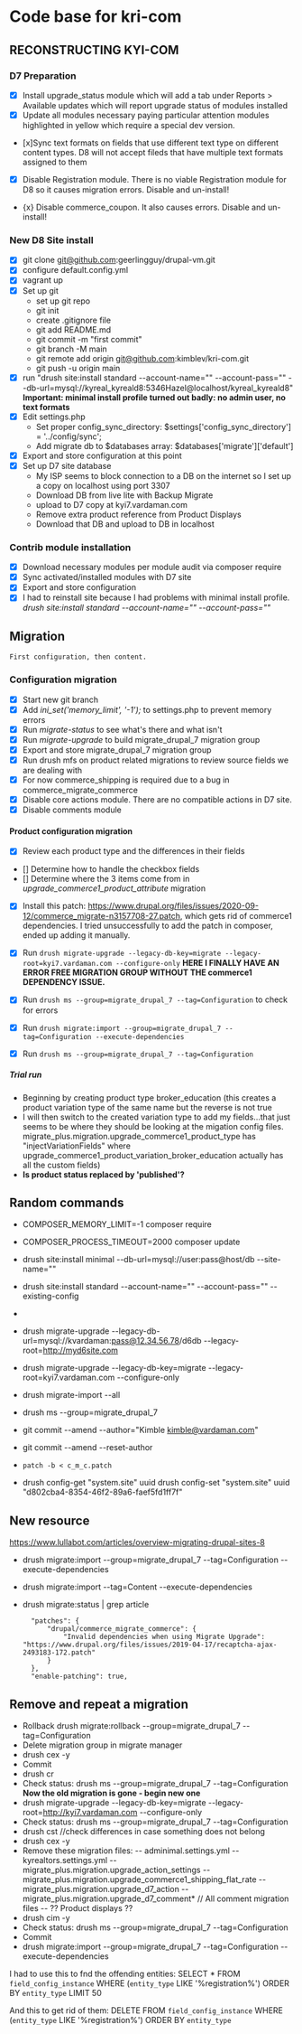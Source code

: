 # Code base for kri-com

## RECONSTRUCTING KYI-COM

### D7 Preparation
- [x] Install upgrade_status module which will add a tab under Reports > Available updates which will report upgrade status of modules installed
- [x] Update all modules necessary paying particular attention modules highlighted in yellow which require a special dev version.
- [x]Sync text formats on fields that use different text type on different content types. D8 will not accept fileds that have multiple text formats assigned to them
- [x] Disable Registration module. There is no viable Registration module for D8 so it causes migration errors. Disable and un-install!
- {x} Disable commerce_coupon. It also causes errors. Disable and un-install!

### New D8 Site install
- [x] git clone git@github.com:geerlingguy/drupal-vm.git
- [x] configure default.config.yml
- [x] vagrant up
- [x] Set up git
    - set up git repo
    - git init
    - create .gitignore file
    - git add README.md
    - git commit -m "first commit"
    - git branch -M main
    - git remote add origin git@github.com:kimblev/kri-com.git
    - git push -u origin main
- [x] run "drush site:install standard --account-name="" --account-pass="" --db-url=mysql://kyreal_kyreald8:5346Hazel@localhost/kyreal_kyreald8" **Important: minimal install profile turned out badly: no admin user, no text formats**
- [x] Edit settings.php
    - Set proper config_sync_directory: $settings['config_sync_directory'] = '../config/sync';
    - Add migrate db to $databases array: $databases['migrate']['default'] 
- [x] Export and store configuration at this point
- [x] Set up D7 site database
    - My ISP seems to block connection to a DB on the internet so I set up a copy on localhost using port 3307
    - Download DB from live lite with Backup Migrate
    - upload to D7 copy at kyi7.vardaman.com
    - Remove extra product reference from Product Displays
    - Download that DB and upload to DB in localhost

### Contrib module installation
- [x] Download necessary modules per module audit via composer require
- [x] Sync activated/installed modules with D7 site
- [x] Export and store configuration
- [x] I had to reinstall site because I had problems with minimal install profile. *drush site:install standard --account-name="" --account-pass=""*

## Migration
    First configuration, then content.

### Configuration migration
- [x] Start new git branch
- [x] Add *ini_set('memory_limit', '-1');* to settings.php to prevent memory errors
- [x] Run *migrate-status* to see what's there and what isn't
- [x] Run *migrate-upgrade* to build migrate_drupal_7 migration group
- [x] Export and store migrate_drupal_7 migration group
- [x] Run drush mfs on product related migrations to review source fields we are dealing with
- [x] For now commerce_shipping is required due to a bug in commerce_migrate_commerce
- [x] Disable core actions module. There are no compatible actions in D7 site.
- [x] Disable comments module

#### Product configuration migration
- [x] Review each product type and the differences in their fields
- [] Determine how to handle the checkbox fields
- [] Determine where the 3 items come from in *upgrade_commerce1_product_attribute* migration
- [x] Install this patch: https://www.drupal.org/files/issues/2020-09-12/commerce_migrate-n3157708-27.patch, which gets rid of commerce1 dependencies. I tried unsuccessfully to add the patch in composer, ended up adding it manually.
- [x] Run `drush migrate-upgrade --legacy-db-key=migrate --legacy-root=kyi7.vardaman.com --configure-only`
**HERE I FINALLY HAVE AN ERROR FREE MIGRATION GROUP WITHOUT THE commerce1 DEPENDENCY ISSUE.**
- [x] Run `drush ms --group=migrate_drupal_7 --tag=Configuration` to check for errors
- [x] Run `drush migrate:import --group=migrate_drupal_7 --tag=Configuration --execute-dependencies`
- [x] Run `drush ms --group=migrate_drupal_7 --tag=Configuration`


##### Trial run
-  Beginning by creating product type broker_education (this creates a product variation type of the same name but the reverse is not true
- I will then switch to the created variation type to add my fields...that just seems to be where they should be looking at the migation config files. migrate_plus.migration.upgrade_commerce1_product_type has "injectVariationFields" where upgrade_commerce1_product_variation_broker_education actually has all the custom fields)
- **Is product status replaced by 'published'?**


## Random commands
- COMPOSER_MEMORY_LIMIT=-1 composer require
- COMPOSER_PROCESS_TIMEOUT=2000 composer update
- drush site:install minimal --db-url=mysql://user:pass@host/db --site-name=""
- drush site:install standard --account-name="" --account-pass="" --existing-config
- 
- drush migrate-upgrade --legacy-db-url=mysql://kvardaman:pass@12.34.56.78/d6db --legacy-root=http://myd6site.com

- drush migrate-upgrade --legacy-db-key=migrate --legacy-root=kyi7.vardaman.com --configure-only
- drush migrate-import --all
- drush ms --group=migrate_drupal_7
- git commit --amend --author="Kimble <kimble@vardaman.com>"
- git commit --amend --reset-author
- `patch -b < c_m_c.patch`
- drush config-get "system.site" uuid
drush config-set "system.site" uuid "d802cba4-8354-46f2-89a6-faef5fd1ff7f"


## New resource

https://www.lullabot.com/articles/overview-migrating-drupal-sites-8
- drush migrate:import --group=migrate_drupal_7 --tag=Configuration --execute-dependencies
- drush migrate:import --tag=Content --execute-dependencies
- drush migrate:status | grep article

        "patches": {
            "drupal/commerce_migrate_commerce": {
                "Invalid dependencies when using Migrate Upgrade": "https://www.drupal.org/files/issues/2019-04-17/recaptcha-ajax-2493183-172.patch"
            }
        },
        "enable-patching": true,

## Remove and repeat a migration
- Rollback drush migrate:rollback --group=migrate_drupal_7 --tag=Configuration
- Delete migration group in migrate manager
- drush cex -y
- Commit
- drush cr
- Check status: drush ms --group=migrate_drupal_7 --tag=Configuration
**Now the old migration is gone - begin new one**
- drush migrate-upgrade --legacy-db-key=migrate --legacy-root=http://kyi7.vardaman.com --configure-only
- Check status: drush ms --group=migrate_drupal_7 --tag=Configuration
- drush cst //check differences in case something does not belong
- drush cex -y
- Remove these migration files:
-- adminimal.settings.yml
-- kyrealtors.settings.yml
-- migrate_plus.migration.upgrade_action_settings
-- migrate_plus.migration.upgrade_commerce1_shipping_flat_rate
-- migrate_plus.migration.upgrade_d7_action
-- migrate_plus.migration.upgrade_d7_comment* // All comment migration files
-- ?? Product displays ??
- drush cim -y
- Check status: drush ms --group=migrate_drupal_7 --tag=Configuration
- Commit
- drush migrate:import --group=migrate_drupal_7 --tag=Configuration --execute-dependencies


I had to use this to fnd the offending entities:
SELECT *
FROM `field_config_instance`
WHERE (`entity_type` LIKE '%registration%')
ORDER BY `entity_type`
LIMIT 50

And this to get rid of them:
DELETE 
FROM `field_config_instance`
WHERE (`entity_type` LIKE '%registration%')
ORDER BY `entity_type`


